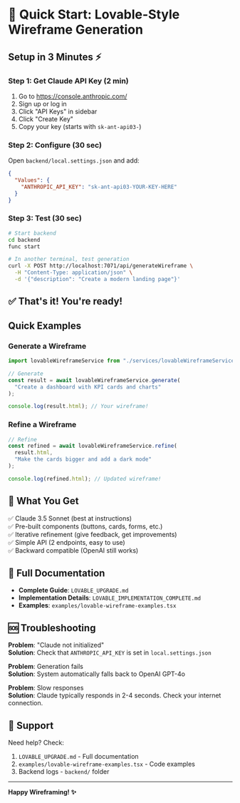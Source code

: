 # 🚀 Quick Start: Lovable-Style Wireframe Generation

## Setup in 3 Minutes ⚡

### Step 1: Get Claude API Key (2 min)

1. Go to https://console.anthropic.com/
2. Sign up or log in
3. Click "API Keys" in sidebar
4. Click "Create Key"
5. Copy your key (starts with `sk-ant-api03-`)

### Step 2: Configure (30 sec)

Open `backend/local.settings.json` and add:

```json
{
  "Values": {
    "ANTHROPIC_API_KEY": "sk-ant-api03-YOUR-KEY-HERE"
  }
}
```

### Step 3: Test (30 sec)

```bash
# Start backend
cd backend
func start

# In another terminal, test generation
curl -X POST http://localhost:7071/api/generateWireframe \
  -H "Content-Type: application/json" \
  -d '{"description": "Create a modern landing page"}'
```

## ✅ That's it! You're ready!

## Quick Examples

### Generate a Wireframe

```typescript
import lovableWireframeService from "./services/lovableWireframeService";

// Generate
const result = await lovableWireframeService.generate(
  "Create a dashboard with KPI cards and charts"
);

console.log(result.html); // Your wireframe!
```

### Refine a Wireframe

```typescript
// Refine
const refined = await lovableWireframeService.refine(
  result.html,
  "Make the cards bigger and add a dark mode"
);

console.log(refined.html); // Updated wireframe!
```

## 🎯 What You Get

✅ Claude 3.5 Sonnet (best at instructions)  
✅ Pre-built components (buttons, cards, forms, etc.)  
✅ Iterative refinement (give feedback, get improvements)  
✅ Simple API (2 endpoints, easy to use)  
✅ Backward compatible (OpenAI still works)

## 📖 Full Documentation

- **Complete Guide**: `LOVABLE_UPGRADE.md`
- **Implementation Details**: `LOVABLE_IMPLEMENTATION_COMPLETE.md`
- **Examples**: `examples/lovable-wireframe-examples.tsx`

## 🆘 Troubleshooting

**Problem**: "Claude not initialized"  
**Solution**: Check that `ANTHROPIC_API_KEY` is set in `local.settings.json`

**Problem**: Generation fails  
**Solution**: System automatically falls back to OpenAI GPT-4o

**Problem**: Slow responses  
**Solution**: Claude typically responds in 2-4 seconds. Check your internet connection.

## 💬 Support

Need help? Check:

1. `LOVABLE_UPGRADE.md` - Full documentation
2. `examples/lovable-wireframe-examples.tsx` - Code examples
3. Backend logs - `backend/` folder

---

**Happy Wireframing! ✨**
